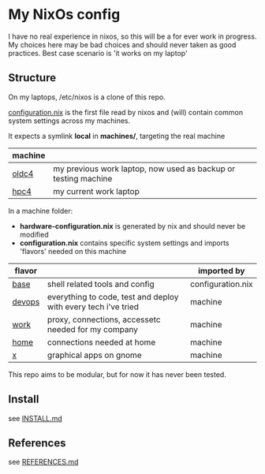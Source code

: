 # My NixOs config

I have no real experience in nixos, so this will be a for ever work in progress. My choices here may be bad choices and should never taken as good practices. Best case scenario is 'it works on my laptop'

## Structure

On my laptops, /etc/nixos is a clone of this repo.

[configuration.nix](configuration.nix) is the first file read by nixos and (will) contain common system settings across my machines.

It expects a symlink **local** in **machines/**, targeting the real machine

| machine                 |                                                                |
| ----------------------- | -------------------------------------------------------------- |
| [oldc4](machines/oldc4) | my previous work laptop, now used as backup or testing machine |
| [hpc4](machines/hpc4)   | my current work laptop                                         |

In a machine folder:
 * **hardware-configuration.nix** is generated by nix and should never be modified
 * **configuration.nix** contains specific system settings and imports 'flavors' needed on this machine

| flavor                   |                                                                | imported by       |
| ------------------------ | -------------------------------------------------------------- | ----------------- |
| [base](flavors/base)     | shell related tools and config                                 | configuration.nix |
| [devops](flavors/devops) | everything to code, test and deploy with every tech i've tried | machine           |
| [work](flavors/work)     | proxy, connections, accessetc needed for my company            | machine           |
| [home](flavors/home)     | connections needed at home                                     | machine           |
| [x](flavors/x)           | graphical apps on gnome                                        | machine           |

This repo aims to be modular, but for now it has never been tested.

## Install

see [INSTALL.md](INSTALL.md)

## References

see [REFERENCES.md](REFERENCES.md)

